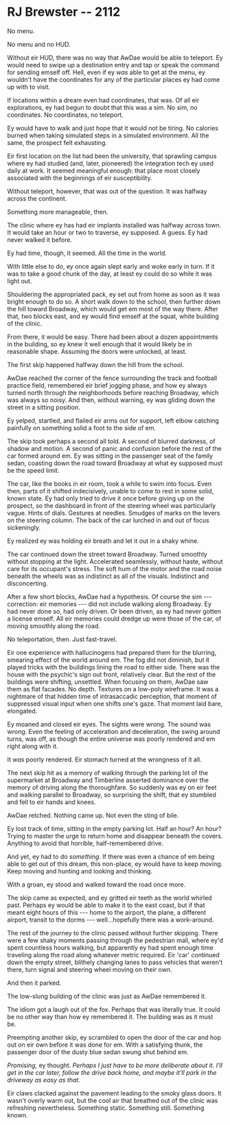 # RJ Brewster -- 2112

No menu.

No menu and no HUD.

Without eir HUD, there was no way that AwDae would be able to teleport. Ey would need to swipe up a destination entry and tap or speak the command for sending emself off. Hell, even if ey *was* able to get at the menu, ey wouldn't have the coordinates for any of the particular places ey had come up with to visit. 

If locations within a dream even had coordinates, that was. Of all eir explorations, ey had begun to doubt that this was a sim. No sim, no coordinates. No coordinates, no teleport.

Ey would have to walk and just hope that it would not be tiring. No calories burned when taking simulated steps in a simulated environment. All the same, the prospect felt exhausting.

Eir first location on the list had been the university, that sprawling campus where ey had studied (and, later, pioneered) the integration tech ey used daily at work. It seemed meaningful enough: that place most closely associated with the beginnings of eir susceptibility.

Without teleport, however, that was out of the question. It was halfway across the continent.

Something more manageable, then.

The clinic where ey has had eir implants installed was halfway across town. It would take an hour or two to traverse, ey supposed. A guess. Ey had never walked it before.

Ey had time, though, it seemed. All the time in the world.

With little else to do, ey once again slept early and woke early in turn. If it was to take a good chunk of the day, at least ey could do so while it was light out.

Shouldering the appropriated pack, ey set out from home as soon as it was bright enough to do so. A short walk down to the school, then further down the hill toward Broadway, which would get em most of the way there. After that, two blocks east, and ey would find emself at the squat, white building of the clinic. 

From there, it would be easy. There had been about a dozen appointments in the building, so ey knew it well enough that it would likely be in reasonable shape. Assuming the doors were unlocked, at least.

The first skip happened halfway down the hill from the school.

AwDae reached the corner of the fence surrounding the track and football practice field, remembered eir brief jogging phase, and how ey always turned north through the neighborhoods before reaching Broadway, which was always so noisy. And then, without warning, ey was gliding down the street in a sitting position.

Ey yelped, startled, and flailed eir arms out for support, left elbow catching painfully on something solid a foot to the side of em.

The skip took perhaps a second all told. A second of blurred darkness, of shadow and motion. A second of panic and confusion before the rest of the car formed around em. Ey was sitting in the passenger seat of the family sedan, coasting down the road toward Broadway at what ey supposed must be the speed limit.

The car, like the books in eir room, took a while to swim into focus. Even then, parts of it shifted indecisively, unable to come to rest in some solid, known state. Ey had only tried to drive it once before giving up on the prospect, so the dashboard in front of the steering wheel was particularly vague. Hints of dials. Gestures at needles. Smudges of marks on the levers on the steering column. The back of the car lurched in and out of focus sickeningly.

Ey realized ey was holding eir breath and let it out in a shaky whine.

The car continued down the street toward Broadway. Turned smoothly without stopping at the light. Accelerated seamlessly, without haste, without care for its occupant's stress. The soft hum of the motor and the road noise beneath the wheels was as indistinct as all of the visuals. Indistinct and disconcerting.

After a few short blocks, AwDae had a hypothesis. Of course the sim --- correction: eir memories --- did not include walking along Broadway. Ey had never done so, had only driven. Or been driven, as ey had never gotten a license emself. All eir memories could dredge up were those of the car, of moving smoothly along the road.

No teleportation, then. Just fast-travel.

Eir one experience with hallucinogens had prepared them for the blurring, smearing effect of the world around em. The fog did not diminish, but it played tricks with the buildings lining the road to either side. There was the house with the psychic's sign out front, relatively clear. But the rest of the buildings were shifting, unsettled. When focusing on them, AwDae saw them as flat facades. No depth. Textures on a low-poly wireframe. It was a nightmare of that hidden time of intrasaccadic perception, that moment of suppressed visual input when one shifts one's gaze. That moment laid bare, elongated.

Ey moaned and closed eir eyes. The sights were wrong. The sound was wrong. Even the feeling of acceleration and deceleration, the swing around turns, was off, as though the entire universe was poorly rendered and em right along with it.

It *was* poorly rendered. Eir stomach turned at the wrongness of it all.

The next skip hit as a memory of walking through the parking lot of the supermarket at Broadway and Timberline asserted dominance over the memory of driving along the thoroughfare. So suddenly was ey on eir feet and walking parallel to Broadway, so surprising the shift, that ey stumbled and fell to eir hands and knees.

AwDae retched. Nothing came up. Not even the sting of bile.

Ey lost track of time, sitting in the empty parking lot. Half an hour? An hour? Trying to master the urge to return home and disappear beneath the covers. Anything to avoid that horrible, half-remembered drive.

And yet, ey had to do *something*. If there was even a chance of em being able to get out of this dream, this non-place, ey would have to keep moving. Keep moving and hunting and looking and thinking.

With a groan, ey stood and walked toward the road once more.

The skip came as expected, and ey gritted eir teeth as the world whirled past. Perhaps ey would be able to make it to the east coast, but if that meant eight hours of this --- home to the airport, the plane, a different airport, transit to the dorms --- well...hopefully there was a work-around.

The rest of the journey to the clinic passed without further skipping. There were a few shaky moments passing through the pedestrian mall, where ey'd spent countless hours walking, but apparently ey had spent enough time traveling along the road along whatever metric required. Eir 'car' continued down the empty street, blithely changing lanes to pass vehicles that weren't there, turn signal and steering wheel moving on their own.

And then it parked.

The low-slung building of the clinic was just as AwDae remembered it.

The idiom got a laugh out of the fox. Perhaps that was literally true. It could be no other way than how ey remembered it. The building was as it must be.

Preempting another skip, ey scrambled to open the door of the car and hop out on eir own before it was done for em. With a satisfying thunk, the passenger door of the dusty blue sedan swung shut behind em.

*Promising,* ey thought. *Perhaps I just have to be more deliberate about it. I'll get in the car later, follow the drive back home, and maybe it'll park in the driveway as easy as that.*

Eir claws clacked against the pavement leading to the smoky glass doors. It wasn't overly warm out, but the cool air that breathed out of the clinic was refreshing nevertheless. Something static. Something still. Something known.
